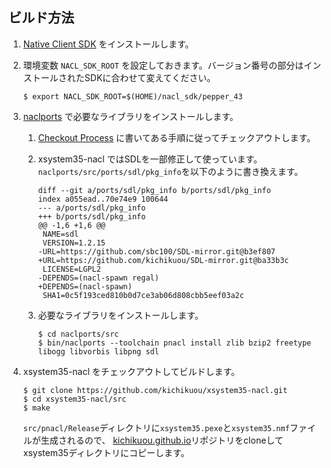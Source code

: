 ## ビルド方法

1. [Native Client SDK](https://developer.chrome.com/native-client/sdk/download) をインストールします。
2. 環境変数 `NACL_SDK_ROOT` を設定しておきます。バージョン番号の部分はインストールされたSDKに合わせて変えてください。
    ```
    $ export NACL_SDK_ROOT=$(HOME)/nacl_sdk/pepper_43
    ```

3. [naclports](https://code.google.com/p/naclports/) で必要なライブラリをインストールします。
    1. [Checkout Process](https://code.google.com/p/naclports/wiki/HowTo_Checkout?tm=4) に書いてある手順に従ってチェックアウトします。
    2. xsystem35-nacl ではSDLを一部修正して使っています。`naclports/src/ports/sdl/pkg_info`を以下のように書き換えます。

        ```
        diff --git a/ports/sdl/pkg_info b/ports/sdl/pkg_info
        index a055ead..70e74e9 100644
        --- a/ports/sdl/pkg_info
        +++ b/ports/sdl/pkg_info
        @@ -1,6 +1,6 @@
         NAME=sdl
         VERSION=1.2.15
        -URL=https://github.com/sbc100/SDL-mirror.git@b3ef807
        +URL=https://github.com/kichikuou/SDL-mirror.git@ba33b3c
         LICENSE=LGPL2
        -DEPENDS=(nacl-spawn regal)
        +DEPENDS=(nacl-spawn)
         SHA1=0c5f193ced810b0d7ce3ab06d808cbb5eef03a2c
        ```

    3. 必要なライブラリをインストールします。

        ```
        $ cd naclports/src
        $ bin/naclports --toolchain pnacl install zlib bzip2 freetype libogg libvorbis libpng sdl
        ```

4. xsystem35-nacl をチェックアウトしてビルドします。

    ```
    $ git clone https://github.com/kichikuou/xsystem35-nacl.git
    $ cd xsystem35-nacl/src
    $ make
    ```

    `src/pnacl/Release`ディレクトリに`xsystem35.pexe`と`xsystem35.nmf`ファイルが生成されるので、
[kichikuou.github.io](https://github.com/kichikuou/kichikuou.github.io)リポジトリをcloneしてxsystem35ディレクトリにコピーします。
